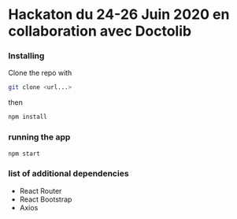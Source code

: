 # Hackaton du 24-26 Juin 2020 en collaboration avec Doctolib


### Installing

Clone the repo with
```sh
git clone <url...>
```
then

```sh
npm install
```

### running the app
```sh
npm start
```

### list of additional dependencies
 - React Router
 - React Bootstrap
 - Axios
